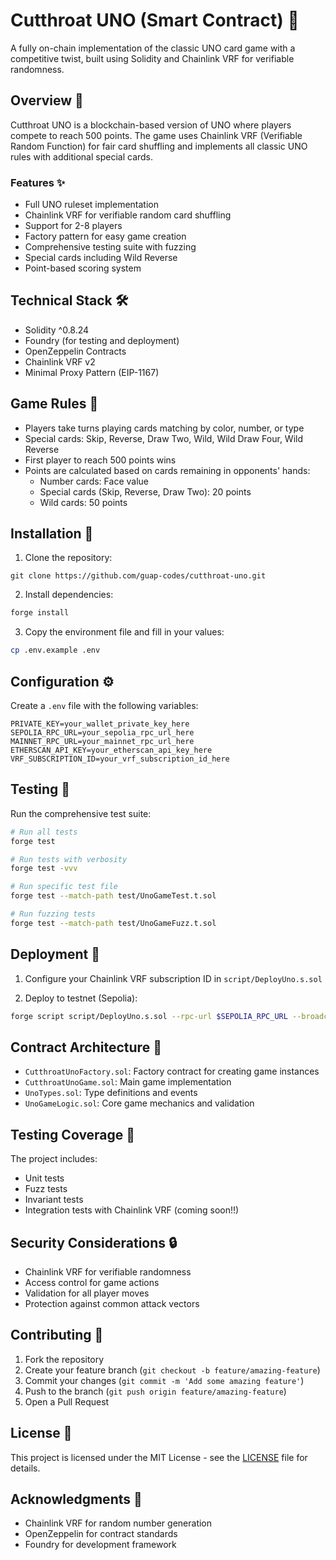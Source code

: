 # Cutthroat UNO (Smart Contract) 🎴

A fully on-chain implementation of the classic UNO card game with a competitive twist, built using Solidity and Chainlink VRF for verifiable randomness.

## Overview 🎯

Cutthroat UNO is a blockchain-based version of UNO where players compete to reach 500 points. The game uses Chainlink VRF (Verifiable Random Function) for fair card shuffling and implements all classic UNO rules with additional special cards.

### Features ✨

- Full UNO ruleset implementation
- Chainlink VRF for verifiable random card shuffling
- Support for 2-8 players
- Factory pattern for easy game creation
- Comprehensive testing suite with fuzzing
- Special cards including Wild Reverse
- Point-based scoring system

## Technical Stack 🛠

- Solidity ^0.8.24
- Foundry (for testing and deployment)
- OpenZeppelin Contracts
- Chainlink VRF v2
- Minimal Proxy Pattern (EIP-1167)

## Game Rules 📜

- Players take turns playing cards matching by color, number, or type
- Special cards: Skip, Reverse, Draw Two, Wild, Wild Draw Four, Wild Reverse
- First player to reach 500 points wins
- Points are calculated based on cards remaining in opponents' hands:
  - Number cards: Face value
  - Special cards (Skip, Reverse, Draw Two): 20 points
  - Wild cards: 50 points

## Installation 🔧

1. Clone the repository:

```git clone https://github.com/guap-codes/cutthroat-uno.git```

2. Install dependencies:

```bash
forge install
```

3. Copy the environment file and fill in your values:

```bash
cp .env.example .env
```

## Configuration ⚙️

Create a `.env` file with the following variables:

```env
PRIVATE_KEY=your_wallet_private_key_here
SEPOLIA_RPC_URL=your_sepolia_rpc_url_here
MAINNET_RPC_URL=your_mainnet_rpc_url_here
ETHERSCAN_API_KEY=your_etherscan_api_key_here
VRF_SUBSCRIPTION_ID=your_vrf_subscription_id_here
```

## Testing 🧪

Run the comprehensive test suite:

```bash
# Run all tests
forge test

# Run tests with verbosity
forge test -vvv

# Run specific test file
forge test --match-path test/UnoGameTest.t.sol

# Run fuzzing tests
forge test --match-path test/UnoGameFuzz.t.sol
```

## Deployment 🚀

1. Configure your Chainlink VRF subscription ID in `script/DeployUno.s.sol`

2. Deploy to testnet (Sepolia):

```bash
forge script script/DeployUno.s.sol --rpc-url $SEPOLIA_RPC_URL --broadcast --verify
```

## Contract Architecture 📐

- `CutthroatUnoFactory.sol`: Factory contract for creating game instances
- `CutthroatUnoGame.sol`: Main game implementation
- `UnoTypes.sol`: Type definitions and events
- `UnoGameLogic.sol`: Core game mechanics and validation

## Testing Coverage 🎯

The project includes:
- Unit tests
- Fuzz tests
- Invariant tests
- Integration tests with Chainlink VRF (coming soon!!)

## Security Considerations 🔒

- Chainlink VRF for verifiable randomness
- Access control for game actions
- Validation for all player moves
- Protection against common attack vectors

## Contributing 🤝

1. Fork the repository
2. Create your feature branch (`git checkout -b feature/amazing-feature`)
3. Commit your changes (`git commit -m 'Add some amazing feature'`)
4. Push to the branch (`git push origin feature/amazing-feature`)
5. Open a Pull Request

## License 📄

This project is licensed under the MIT License - see the [LICENSE](LICENSE) file for details.

## Acknowledgments 🙏

- Chainlink VRF for random number generation
- OpenZeppelin for contract standards
- Foundry for development framework


